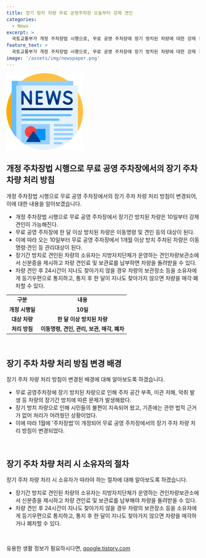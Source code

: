```yaml
---
title: 장기 방치 차량 무료 공영주차장 오늘부터 강제 견인
categories:
  - News
excerpt: >
  국토교통부가 개정 주차장법 시행으로, 무료 공영 주차장에 장기 방치된 차량에 대한 강제 견인이 가능해진다. 이동명령 및 견인으로 차량을 처리할 수 있는 법적 근거가 마련되어, 주차 공간 부족, 미관 저해, 악취 발생 등의 문제를 해결할 수 있게 됐다. 무료 공영 주차장에서 1개월 이상 방치된 차량은 이동명령·견인 등의 대상이 되며, 소유자는 견인료 및 보관료를 납부하고 차량을 돌려받을 수 있다. 그러나 소유자가 24시간 이내 차량을 찾지 않을 경우 매각·폐차될 수 있음에 유의해야 한다. (단어 수: 103, 문자 수: 661)
feature_text: >
  국토교통부가 개정 주차장법 시행으로, 무료 공영 주차장에 장기 방치된 차량에 대한 강제 견인이 가능해진다. 이동명령 및 견인으로 차량을 처리할 수 있는 법적 근거가 마련되어, 주차 공간 부족, 미관 저해, 악취 발생 등의 문제를 해결할 수 있게 됐다. 무료 공영 주차장에서 1개월 이상 방치된 차량은 이동명령·견인 등의 대상이 되며, 소유자는 견인료 및 보관료를 납부하고 차량을 돌려받을 수 있다. 그러나 소유자가 24시간 이내 차량을 찾지 않을 경우 매각·폐차될 수 있음에 유의해야 한다. (단어 수: 103, 문자 수: 661)
image: '/assets/img/newspaper.png'
---
```


<p><img src="/assets/img/newspaper.png" alt="kimp 속보" /></p>

<h2 data-ke-size="size26">개정 주차장법 시행으로 무료 공영 주차장에서의 장기 주차 차량 처리 방침</h2>

<p data-ke-size="size16">개정 주차장법 시행으로 무료 공영 주차장에서의 장기 주차 차량 처리 방침이 변경되어, 이에 대한 내용을 알아보겠습니다.</p>

<ul>
  <li>개정 주차장법 시행으로 무료 공영 주차장에서 장기간 방치된 차량은 10일부터 강제 견인이 가능해진다.</li>
  <li>무료 공영 주차장에 한 달 이상 방치된 차량은 이동명령 및 견인 등의 대상이 된다.</li>
  <li>이에 따라 오는 10일부터 무료 공영 주차장에서 1개월 이상 방치 주차된 차량은 이동명령·견인 등 관리대상이 된다.</li>
  <li>장기간 방치로 견인된 차량의 소유자는 지방자치단체가 운영하는 견인차량보관소에서 신분증을 제시하고 차량 견인료 및 보관료를 납부하면 차량을 돌려받을 수 있다.</li>
  <li>차량 견인 후 24시간이 지나도 찾아가지 않을 경우 차량의 보관장소 등을 소유자에게 등기우편으로 통지하고, 통지 후 한 달이 지나도 찾아가지 않으면 차량을 매각·폐차할 수 있다.</li>
</ul>

<table>
    <tbody>
        <tr>
            <td style="text-align: center; height: 17px;"><b>구분</b></td>
            <td style="text-align: center; height: 17px;"><b>내용</b></td>
        </tr>
        <tr>
            <td style="text-align: center; height: 17px;"><b>개정 시행일</b></td>
            <td style="text-align: center; height: 17px;"><b>10일</b></td>
        </tr>
        <tr>
            <td style="text-align: center; height: 17px;"><b>대상 차량</b></td>
            <td style="text-align: center; height: 17px;"><b>한 달 이상 방치된 차량</b></td>
        </tr>
        <tr>
            <td style="text-align: center; height: 17px;"><b>처리 방침</b></td>
            <td style="text-align: center; height: 17px;"><b>이동명령, 견인, 관리, 보관, 매각, 폐차</b></td>
        </tr>
    </tbody>
</table>

<p data-ke-size="size16">&nbsp;</p>

<h2 data-ke-size="size26">장기 주차 차량 처리 방침 변경 배경</h2>

<p data-ke-size="size16">장기 주차 차량 처리 방침이 변경된 배경에 대해 알아보도록 하겠습니다.</p>

<ul>
  <li>무료 공영주차장에 장기 방치된 차량으로 인해 주차 공간 부족, 미관 저해, 악취 발생 등 차량의 장기간 방치에 따른 문제가 발생해왔다.</li>
  <li>장기 방치 차량으로 인해 시민들의 불편이 지속되어 왔고, 기존에는 관련 법적 근거가 없어 처리가 어려웠던 상황이었다.</li>
  <li>이에 따라 1월에 '주차장법'이 개정되어 무료 공영 주차장에서의 장기 주차 차량 처리 방침이 변경되었다.</li>
</ul>

<p data-ke-size="size16">&nbsp;</p>

<h2 data-ke-size="size26">장기 주차 차량 처리 시 소유자의 절차</h2>

<p data-ke-size="size16">장기 주차 차량 처리 시 소유자가 따라야 하는 절차에 대해 알아보도록 하겠습니다.</p>

<ul>
  <li>장기간 방치로 견인된 차량의 소유자는 지방자치단체가 운영하는 견인차량보관소에서 신분증을 제시하고 차량 견인료 및 보관료를 납부해야 차량을 돌려받을 수 있다.</li>
  <li>차량 견인 후 24시간이 지나도 찾아가지 않을 경우 차량의 보관장소 등을 소유자에게 등기우편으로 통지하고, 통지 후 한 달이 지나도 찾아가지 않으면 차량을 매각하거나 폐차할 수 있다.</li>
</ul>

<p data-ke-size="size16">&nbsp;</p>
유용한 생활 정보가 필요하시다면, <a href="https://qoogle.tistory.com" rel="dofollow">qoogle.tistory.com</a>


